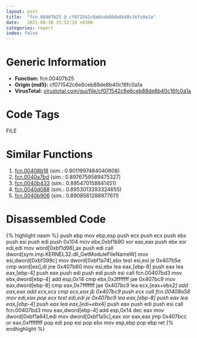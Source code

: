 ```yaml
---
layout: post
title:  "fcn.00407b25 @ cf071542c6e6ceb88de8b40c16fc0a1a"
date:   2021-08-30 15:52:19 +0300
categories: report
index: false
---
```


# Generic Information
- **Function:** fcn.00407b25
- **Origin (md5):** cf071542c6e6ceb88de8b40c16fc0a1a
- **VirusTotal:** [virustotal.com/gui/file/cf071542c6e6ceb88de8b40c16fc0a1a][virustotal_ref]

# Code Tags
<span class="tag" id="FILE">FILE</span>


# Similar Functions

1. [fcn.00408b18][similar_1_ref] (sim.: 0.9011997484040808)
2. [fcn.0040a7bd][similar_2_ref] (sim.: 0.8976759589475327)
3. [fcn.0040b433][similar_3_ref] (sim.: 0.895470158841451)
4. [fcn.0040d088][similar_4_ref] (sim.: 0.8953013393324655)
5. [fcn.0040b906][similar_5_ref] (sim.: 0.8908561288977611)


# Disassembled Code

{% highlight nasm %}
push ebp
mov ebp,esp
push ecx
push ecx
push ebx
push esi
push edi
push 0x104
mov ebx,0xbf1b90
xor eax,eax
push ebx
xor edi,edi
mov word[0xbf1d98],ax
push edi
call dword[sym.imp.KERNEL32.dll_GetModuleFileNameW]
mov esi,dword[0xbf399c]
mov dword[0xbf1a74],ebx
test esi,esi
je 0x407b5e
cmp word[esi],di
jne 0x407b60
mov esi,ebx
lea eax,[ebp-8]
push eax
lea eax,[ebp-4]
push eax
push edi
push edi
push esi
call fcn.00407bd3
mov ebx,dword[ebp-4]
add esp,0x14
cmp ebx,0x3fffffff
jae 0x407bc9
mov eax,dword[ebp-8]
cmp eax,0x7fffffff
jae 0x407bc9
lea ecx,[eax+ebx*2]
add eax,eax
add ecx,ecx
cmp ecx,eax
jb 0x407bc9
push ecx
call fcn.00408a58
mov edi,eax
pop ecx
test edi,edi
je 0x407bc9
lea eax,[ebp-8]
push eax
lea eax,[ebp-4]
push eax
lea eax,[edi+ebx*4]
push eax
push edi
push esi
call fcn.00407bd3
mov eax,dword[ebp-4]
add esp,0x14
dec eax
mov dword[0xbf1a64],edi
mov dword[0xbf1a5c],eax
xor eax,eax
jmp 0x407bcc
or eax,0xffffffff
pop edi
pop esi
pop ebx
mov esp,ebp
pop ebp
ret 
{% endhighlight %}


[similar_1_ref]: /report/fcn.00408b18@f9b80f61ad003ebdee20dab4a0087d2a
[similar_2_ref]: /report/fcn.0040a7bd@5d44fc96ec059e83cbab5efb708e5e9e
[similar_3_ref]: /report/fcn.0040b433@80dd3767d0922df9aac478ac04ef878e
[similar_4_ref]: /report/fcn.0040d088@3d0ec851566b617e7e4e75da3dd9651c
[similar_5_ref]: /report/fcn.0040b906@dd7278b699f8b751b4e28f3abe51fa08
[virustotal_ref]: https://www.virustotal.com/gui/file/cf071542c6e6ceb88de8b40c16fc0a1a